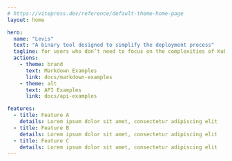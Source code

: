 ```yaml
---
# https://vitepress.dev/reference/default-theme-home-page
layout: home

hero:
  name: "Levis"
  text: "A binary tool designed to simplify the deployment process"
  tagline: for users who don’t need to focus on the complexities of Kubernetes objects.
  actions:
    - theme: brand
      text: Markdown Examples
      link: docs/markdown-examples
    - theme: alt
      text: API Examples
      link: docs/api-examples

features:
  - title: Feature A
    details: Lorem ipsum dolor sit amet, consectetur adipiscing elit
  - title: Feature B
    details: Lorem ipsum dolor sit amet, consectetur adipiscing elit
  - title: Feature C
    details: Lorem ipsum dolor sit amet, consectetur adipiscing elit
---
```


